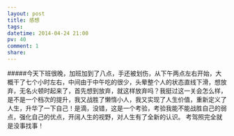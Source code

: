 ```yaml
---
layout: post
title: 感想
tags: 
datetime: 2014-04-24 21:00
pv: 40
comment: 1
share: 
---
```


#####今天下班很晚，加班加到了八点，手还被划伤，从下午两点左右开始，大概干了七个小时左右，中间由于中午吃的很少，头晕整个人的状态直线下滑，想放弃，无名火顿时起来了，首先想到放弃，就这样放弃吗？我挺过这一关会怎么样，是不是一个档次的提升，我又战胜了懒惰小人，我又实现了人生价值，重新定义了人生，升华了一下自己！是滴，没错，这是一个考验，考验我能不能战胜自己的弱点，强化自己的优点，开阔人生的视野，对人生有了全新的认识。
考驾照完全就是没事找事！
